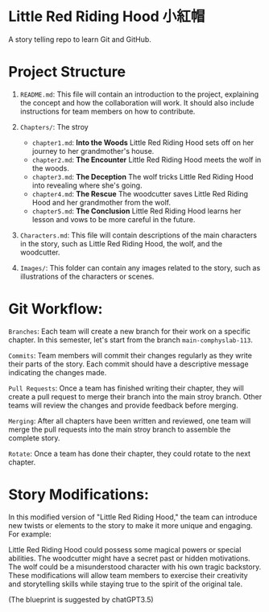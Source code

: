 # Little Red Riding Hood 小紅帽

A story telling repo to learn Git and GitHub. 

# Project Structure

1. `README.md`: This file will contain an introduction to the project, explaining the concept and how the collaboration will work. It should also include instructions for team members on how to contribute.

2. `Chapters/`: The stroy

    * `chapter1.md`: **Into the Woods** Little Red Riding Hood sets off on her journey to her grandmother's house. 
    * `chapter2.md`: **The Encounter** Little Red Riding Hood meets the wolf in the woods.
    * `chapter3.md`: **The Deception** The wolf tricks Little Red Riding Hood into revealing where she's going.
    * `chapter4.md`: **The Rescue** The woodcutter saves Little Red Riding Hood and her grandmother from the wolf.
    * `chapter5.md`: **The Conclusion** Little Red Riding Hood learns her lesson and vows to be more careful in the future.

3. `Characters.md`: This file will contain descriptions of the main characters in the story, such as Little Red Riding Hood, the wolf, and the woodcutter.

4. `Images/`: This folder can contain any images related to the story, such as illustrations of the characters or scenes.

# Git Workflow:

`Branches`: Each team will create a new branch for their work on a specific chapter. In this semester, let's start from the branch `main-comphyslab-113`.

`Commits`: Team members will commit their changes regularly as they write their parts of the story. Each commit should have a descriptive message indicating the changes made.

`Pull Requests`: Once a team has finished writing their chapter, they will create a pull request to merge their branch into the main stroy branch. Other teams will review the changes and provide feedback before merging.

`Merging`: After all chapters have been written and reviewed, one team will merge the pull requests into the main stroy branch to assemble the complete story.

`Rotate`: Once a team has done their chapter, they could rotate to the next chapter.

# Story Modifications:

In this modified version of "Little Red Riding Hood," the team can introduce new twists or elements to the story to make it more unique and engaging. For example:

Little Red Riding Hood could possess some magical powers or special abilities.
The woodcutter might have a secret past or hidden motivations.
The wolf could be a misunderstood character with his own tragic backstory.
These modifications will allow team members to exercise their creativity and storytelling skills while staying true to the spirit of the original tale.


(The blueprint is suggested by chatGPT3.5)
